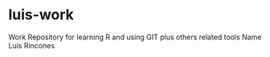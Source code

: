 # luis-work
Work Repository for learning R and using GIT plus others related tools
Name Luis Rincones


